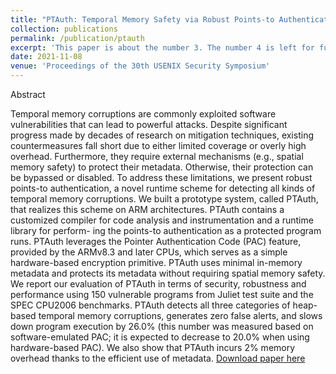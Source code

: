 ```yaml
---
title: "PTAuth: Temporal Memory Safety via Robust Points-to Authentication"
collection: publications
permalink: /publication/ptauth
excerpt: 'This paper is about the number 3. The number 4 is left for future work.'
date: 2021-11-08
venue: 'Proceedings of the 30th USENIX Security Symposium'
---
```

Abstract

Temporal memory corruptions are commonly exploited software vulnerabilities that can lead to powerful attacks. Despite significant progress made by decades of research on mitigation techniques, existing countermeasures fall short due to either limited coverage or overly high overhead. Furthermore, they require external mechanisms (e.g., spatial memory safety) to protect their metadata. Otherwise, their protection can be bypassed or disabled. To address these limitations, we present robust points-to authentication, a novel runtime scheme for detecting all kinds of temporal memory corruptions. We built a prototype system, called PTAuth, that realizes this scheme on ARM architectures. PTAuth contains a customized compiler for code analysis and instrumentation and a runtime library for perform- ing the points-to authentication as a protected program runs. PTAuth leverages the Pointer Authentication Code (PAC) feature, provided by the ARMv8.3 and later CPUs, which serves as a simple hardware-based encryption primitive. PTAuth uses minimal in-memory metadata and protects its metadata without requiring spatial memory safety. We report our evaluation of PTAuth in terms of security, robustness and performance using 150 vulnerable programs from Juliet test suite and the SPEC CPU2006 benchmarks. PTAuth detects all three categories of heap-based temporal memory corruptions, generates zero false alerts, and slows down program execution by 26.0% (this number was measured based on software-emulated PAC; it is expected to decrease to 20.0% when using hardware-based PAC). We also show that PTAuth incurs 2% memory overhead thanks to the efficient use of metadata.
[Download paper here](http://gaintcome.github.io/files/ptauth.pdf)
